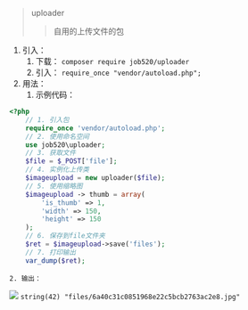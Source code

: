 > uploader
>> 自用的上传文件的包

1. 引入：
	1. 下载：
`
composer require job520/uploader
`
	2. 引入：
`
require_once "vendor/autoload.php";
`
2. 用法：
	1. 示例代码：
```php
<?php
	// 1. 引入包
	require_once 'vendor/autoload.php';
	// 2. 使用命名空间
	use job520\uploader;
	// 3. 获取文件
	$file = $_POST['file'];
	// 4. 实例化上传类
	$imageupload = new uploader($file);
	// 5. 使用缩略图
	$imageupload -> thumb = array(
	    'is_thumb' => 1,
	    'width' => 150,
	    'height' => 150
	);
	// 6. 保存到file文件夹
	$ret = $imageupload->save('files');
	// 7. 打印输出
	var_dump($ret);
```
	2. 输出：
![](http://doc.job520.net/server/../Public/Uploads/2019-02-02/5c54950673295.png)
`
string(42) "files/6a40c31c0851968e22c5bcb2763ac2e8.jpg"
`
